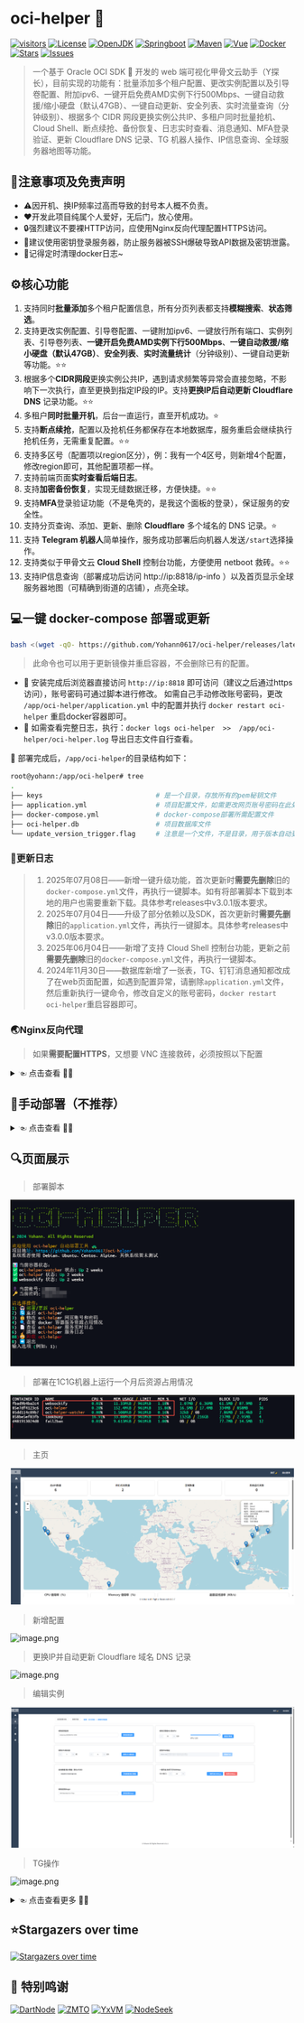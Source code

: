 # oci-helper 🐢

[![visitors](https://komarev.com/ghpvc/?username=Yohann0617&color=green&label=visitors)](https://komarev.com/ghpvc/?username=Yohann0617&color=green&label=visitors)
[![License](https://img.shields.io/badge/license-Apache%202.0-blue.svg?logo=Apache)](LICENSE)
[![OpenJDK](https://img.shields.io/badge/OpenJDK-21+-orange?logo=openjdk)](https://openjdk.org/projects/jdk/21)
[![Springboot](https://img.shields.io/badge/Springboot-3+-green?logo=springboot)](https://spring.io/projects/spring-boot)
[![Maven](https://img.shields.io/badge/Maven-3+-blue?logo=apachemaven)](https://maven.apache.org)
[![Vue](https://img.shields.io/badge/Vue-2+-blue?logo=vuedotjs)](https://vuejs.org)
[![Docker](https://img.shields.io/badge/Docker-28+-blue?logo=Docker)](https://www.docker.com)
[![Stars](https://img.shields.io/github/stars/Yohann0617/oci-helper)](https://github.com/Yohann0617/oci-helper/stargazers)
[![Issues](https://img.shields.io/github/issues/Yohann0617/oci-helper?logo=refinedgithub)](https://github.com/Yohann0617/oci-helper/issues)


> 一个基于 Oracle OCI SDK 🐢 开发的 web 端可视化甲骨文云助手（Y探长），目前实现的功能有：批量添加多个租户配置、更改实例配置以及引导卷配置、附加ipv6、一键开启免费AMD实例下行500Mbps、一键自动救援/缩小硬盘（默认47GB）、一键自动更新、安全列表、实时流量查询（分钟级别）、根据多个 CIDR 网段更换实例公共IP、多租户同时批量抢机、Cloud Shell、断点续抢、备份恢复、日志实时查看、消息通知、MFA登录验证、更新 Cloudflare DNS 记录、TG 机器人操作、IP信息查询、全球服务器地图等功能。

## 🔔注意事项及免责声明

- ⚠️因开机、换IP频率过高而导致的封号本人概不负责。
- ❤️开发此项目纯属个人爱好，无后门，放心使用。
- 🔒强烈建议不要裸HTTP访问，应使用Nginx反向代理配置HTTPS访问。
- 🔐建议使用密钥登录服务器，防止服务器被SSH爆破导致API数据及密钥泄露。
- 📃记得定时清理docker日志~

## ⚙核心功能

1. 支持同时**批量添加**多个租户配置信息，所有分页列表都支持**模糊搜索**、**状态筛选**。
2. 支持更改实例配置、引导卷配置、一键附加ipv6、一键放行所有端口、实例列表、引导卷列表、**一键开启免费AMD实例下行500Mbps**、**一键自动救援/缩小硬盘（默认47GB）**、**安全列表**、**实时流量统计**（分钟级别）、一键自动更新等功能。⭐⭐
3. 根据多个**CIDR网段**更换实例公共IP，遇到请求频繁等异常会直接忽略，不影响下一次执行，直至更换到指定IP段的IP。支持**更换IP后自动更新 Cloudflare DNS** 记录功能。⭐⭐
4. 多租户**同时批量开机**，后台一直运行，直至开机成功。⭐
5. 支持**断点续抢**，配置以及抢机任务都保存在本地数据库，服务重启会继续执行抢机任务，无需重复配置。⭐⭐
6. 支持多区号（配置项以region区分），例：我有一个4区号，则新增4个配置，修改region即可，其他配置项都一样。
7. 支持前端页面**实时查看后端日志**。
8. 支持**加密备份恢复**，实现无缝数据迁移，方便快捷。⭐⭐
9. 支持**MFA**登录验证功能（不是龟壳的，是我这个面板的登录），保证服务的安全性。
10. 支持分页查询、添加、更新、删除 **Cloudflare** 多个域名的 DNS 记录。⭐
11. 支持 **Telegram 机器人**简单操作，服务成功部署后向机器人发送`/start`选择操作。
12. 支持类似于甲骨文云 **Cloud Shell** 控制台功能，方便使用 netboot 救砖。⭐⭐
13. 支持IP信息查询（部署成功后访问 http://ip:8818/ip-info ）以及首页显示全球服务器地图（可精确到街道的店铺），点亮全球。

## 💻一键 docker-compose 部署或更新

```bash
bash <(wget -qO- https://github.com/Yohann0617/oci-helper/releases/latest/download/sh_oci-helper_install.sh)
```
> 此命令也可以用于更新镜像并重启容器，不会删除已有的配置。

- 🔔 安装完成后浏览器直接访问 `http://ip:8818` 即可访问（建议之后通过https访问），账号密码可通过脚本进行修改。
如需自己手动修改账号密码，更改 `/app/oci-helper/application.yml` 中的配置并执行 `docker restart oci-helper` 重启docker容器即可。
- 📃 如需查看完整日志，执行：`docker logs oci-helper  >>  /app/oci-helper/oci-helper.log` 导出日志文件自行查看。

🎄 部署完成后，`/app/oci-helper`的目录结构如下：
```bash
root@yohann:/app/oci-helper# tree
.
├── keys                            # 是一个目录，存放所有的pem秘钥文件
├── application.yml                 # 项目配置文件，如需更改网页账号密码在此处更改，并执行 docker restart oci-helper 重启容器
├── docker-compose.yml              # docker-compose部署所需配置文件
├── oci-helper.db                   # 项目数据库文件
└── update_version_trigger.flag     # 注意是一个文件，不是目录，用于版本自动更新
````

### 📃更新日志

> 1. 2025年07月08日——新增一键升级功能，首次更新时**需要先删除**旧的`docker-compose.yml`文件，再执行一键脚本。如有将部署脚本下载到本地的用户也需要重新下载。具体参考releases中v3.0.1版本要求。
> 2. 2025年07月04日——升级了部分依赖以及SDK，首次更新时**需要先删除**旧的`application.yml`文件，再执行一键脚本。具体参考releases中v3.0.0版本要求。
> 3. 2025年06月04日——新增了支持 Cloud Shell 控制台功能，更新之前**需要先删除**旧的`docker-compose.yml`文件，再执行一键脚本。
> 4. 2024年11月30日——数据库新增了一张表，TG、钉钉消息通知都改成了在web页面配置，如遇到配置异常，请删除`application.yml`文件，然后重新执行一键命令，修改自定义的账号密码，`docker restart oci-helper`重启容器即可。

### 🌏Nginx反向代理

> 如果**需要配置HTTPS**，又想要 VNC 连接救砖，必须按照以下配置

<details>
    <summary> ☜ 点击查看 👨‍💻</summary>

#### 1. 修改 docker-compose.yaml
> 这一步是保证服务端口只有服务器内部网络可以访问，外部无法直接通过IP+端口的方式访问服务，提高安全性。修改完之后需要执行 `cd /app/oci-helper && docker-compose down && docker-compose up -d` 重启服务或者直接再执行一次一键脚本。

`/app/oci-helper/docker-compose.yaml`：
```yaml
services:
  watcher:
    image: ghcr.io/yohann0617/oci-helper-watcher:main
    container_name: oci-helper-watcher
    restart: always
    volumes:
      - /var/run/docker.sock:/var/run/docker.sock
      - /usr/local/bin/docker-compose:/usr/local/bin/docker-compose
      - /app/oci-helper/docker-compose.yml:/app/oci-helper/docker-compose.yml
      - /app/oci-helper/update_version_trigger.flag:/app/oci-helper/update_version_trigger.flag
      - /app/oci-helper/oci-helper.db:/app/oci-helper/oci-helper.db

  oci-helper:
    image: ghcr.io/yohann0617/oci-helper:master
    container_name: oci-helper
    restart: always
    ports:
      - "127.0.0.1:8818:8818" # 修改项
    volumes:
      - /app/oci-helper/application.yml:/app/oci-helper/application.yml
      - /app/oci-helper/oci-helper.db:/app/oci-helper/oci-helper.db
      - /app/oci-helper/keys:/app/oci-helper/keys
      - /app/oci-helper/update_version_trigger.flag:/app/oci-helper/update_version_trigger.flag
    networks:
      - app-network
      
  websockify:
    image: ghcr.io/yohann0617/oci-helper-websockify:master
    container_name: websockify
    restart: always
    ports:
      - "127.0.0.1:6080:6080" # 修改项
    depends_on:
      - oci-helper
    networks:
      - app-network

networks:
  app-network:
    driver: bridge
```

#### 2. Nginx反向代理核心示例
> 修改完记得重启Nginx

```nginx
        location /myvnc/ {
            proxy_pass http://127.0.0.1:6080/;
            proxy_http_version 1.1;
            proxy_set_header Upgrade $http_upgrade;
            proxy_set_header Connection "upgrade";
            proxy_set_header Host $host;
            send_timeout 10800;
            proxy_read_timeout 10800;
            proxy_send_timeout 10800;
        }

        location / {
            add_header Cache-Control no-cache;
            proxy_pass http://127.0.0.1:8818;
            proxy_set_header Host $host;
            proxy_set_header X-Real-IP $remote_addr;
            proxy_set_header X-Forwarded-For $proxy_add_x_forwarded_for;
            proxy_set_header X-Forwarded-Proto $scheme;
            proxy_http_version 1.1;
            proxy_set_header Upgrade $http_upgrade;
            proxy_set_header Connection 'upgrade';
            send_timeout 10800;
            proxy_read_timeout 10800;
            proxy_send_timeout 10800;
        }
```

</details>

## 👶手动部署（不推荐）

<details>
    <summary> ☜ 点击查看 👨‍💻</summary>

### 1. 新建目录

创建密钥文件存放目录`/app/oci-helper/keys`。

```bash
mkdir -p /app/oci-helper/keys && cd /app/oci-helper
```

### 2. 下载文件

下载 [Releases](https://github.com/Yohann0617/oci-helper/releases/tag/deploy) 中的`application.yml`、`oci-helper.db`、`docker-compose.yml`以及**最新 Release 版本**的`sh_oci-helper_install.sh`这4个文件到`/app/oci-helper`目录下，并修改`application.yml`部分配置。
`sh_oci-helper_install.sh`是部署脚本，可自行修改内容，执行之前记得先`chmod +x /app/oci-helper/sh_oci-helper_install.sh`。

### 3. docker-compose 部署或更新

```bash
chmod +x /app/oci-helper/sh_oci-helper_install.sh && cd /app/oci-helper && ./sh_oci-helper_install.sh
```

> 此脚本也可以用于更新镜像并重启容器，不会删除已有的配置。

</details>

## 🔍页面展示

> 部署脚本

![image.png](./img/10-shell.png)

> 部署在1C1G机器上运行一个月后资源占用情况

![image.png](./img/10-status.png)

> 主页

![image.png](./img/1-home.png)

> 新增配置

![image.png](./img/3-add-1.png)

> 更换IP并自动更新 Cloudflare 域名 DNS 记录

![image.png](./img/3-instance-details.png)

> 编辑实例

![image.png](./img/3-instance-cfg.png)

> TG操作

![image.png](./img/9-tg-bot-1.jpg)

<details>
    <summary> ☜ 点击查看更多 👨‍💻</summary>

![image.png](./img/0-login.png)
![image.png](./img/1-home.png)
![image.png](./img/1-user.png)
![image.png](./img/1-tenantInfo.png)
![image.png](./img/3-add-1.png)
![image.png](./img/3-add-2.png)
![image.png](./img/3-create.png)
![image.png](./img/3-instance-details.png)
![image.png](./img/3-instance-vnc.png)
![image.png](./img/3-instance-cfg.png)
![image.png](./img/3-security-rule.png)
![image.png](./img/3-traffic.png)
![image.png](./img/4-task.png)
![image.png](./img/5-log.png)
![image.png](./img/6-basic-cfg.png)
![image.png](./img/7-backup.png)
![image.png](./img/7-cf.png)
![image.png](./img/8-inform.png)
![image.png](./img/9-tg-bot-1.jpg)
![image.png](./img/9-tg-bot-2.jpg)

</details>

## ⭐Stargazers over time

[![Stargazers over time](https://starchart.cc/Yohann0617/oci-helper.svg?variant=adaptive)](https://starchart.cc/Yohann0617/oci-helper)

## 🙏 特别鸣谢

<p align="left">
  <a href="https://dartnode.com" title="Powered by DartNode - Free VPS for Open Source"><img src="https://dartnode.com/branding/DN-Open-Source-sm.png" alt="DartNode" height="70"></a>
  <a href="https://zmto.com" title="Powered by ZMTO"><img src="https://zmto.com/favicon/favicon.ico" alt="ZMTO" height="70"></a>
  <a href="https://yxvm.com/" title="Powered by YxVM"><img src="https://yxvm.com/assets/img/logo.png" alt="YxVM" height="70"></a>
  <a href="https://www.nodeseek.com/" title="Powered by NodeSeek"><img src="https://cdn.nodeimage.com/i/xq07HPt3MvpzeKT2Du6o0KDoWcWlcYSY.webp" alt="NodeSeek" height="70"></a>
</p>















